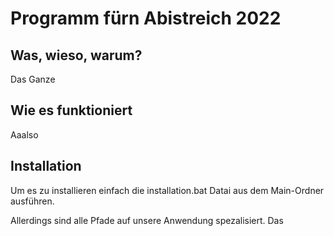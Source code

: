 # Programm fürn Abistreich 2022

## Was, wieso, warum?
<p>Das Ganze</p>

## Wie es funktioniert
<p>Aaalso</p>

## Installation
<p>Um es zu installieren einfach die installation.bat Datai aus dem Main-Ordner ausführen.</p>
<p>Allerdings sind alle Pfade auf unsere Anwendung spezalisiert. Das</p>
